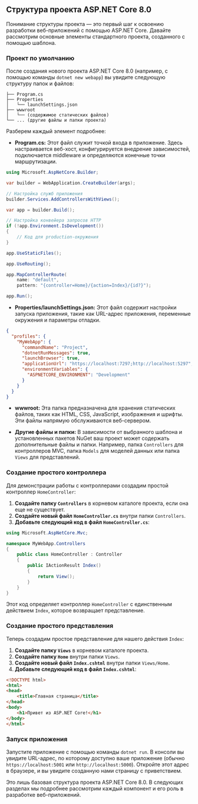 ## Структура проекта ASP.NET Core 8.0

Понимание структуры проекта — это первый шаг к освоению разработки веб-приложений с помощью ASP.NET Core. Давайте рассмотрим основные элементы стандартного проекта, созданного с помощью шаблона.

### Проект по умолчанию

После создания нового проекта ASP.NET Core 8.0 (например, с помощью команды `dotnet new webapp`) вы увидите следующую структуру папок и файлов:

```
├── Program.cs
├── Properties
│   └── launchSettings.json
├── wwwroot
│   └── (содержимое статических файлов)
└── ... (другие файлы и папки проекта)

```

Разберем каждый элемент подробнее:

* **Program.cs:** Этот файл служит точкой входа в приложение. Здесь настраивается веб-хост, конфигурируется внедрение зависимостей, подключается middleware и определяются конечные точки маршрутизации.

```csharp
using Microsoft.AspNetCore.Builder;

var builder = WebApplication.CreateBuilder(args);

// Настройка служб приложения
builder.Services.AddControllersWithViews(); 

var app = builder.Build();

// Настройка конвейера запросов HTTP
if (!app.Environment.IsDevelopment()) 
{
    // Код для production-окружения
}

app.UseStaticFiles(); 

app.UseRouting();

app.MapControllerRoute(
    name: "default",
    pattern: "{controller=Home}/{action=Index}/{id?}");

app.Run();
```

* **Properties/launchSettings.json:**  Этот файл содержит настройки запуска приложения, такие как URL-адрес приложения, переменные окружения и параметры отладки. 

```json
{
  "profiles": {
    "MyWebApp": {
      "commandName": "Project",
      "dotnetRunMessages": true,
      "launchBrowser": true,
      "applicationUrl": "https://localhost:7297;http://localhost:5297",
      "environmentVariables": {
        "ASPNETCORE_ENVIRONMENT": "Development"
      }
    }
  }
}
```

* **wwwroot:**  Эта папка предназначена для хранения статических файлов, таких как HTML, CSS, JavaScript, изображения и шрифты. Эти файлы напрямую обслуживаются веб-сервером.

* **Другие файлы и папки:** В зависимости от выбранного шаблона и установленных пакетов NuGet ваш проект может содержать дополнительные файлы и папки. Например, папка `Controllers` для контроллеров MVC, папка `Models` для моделей данных или папка `Views` для представлений.

### Создание простого контроллера

Для демонстрации работы с контроллерами создадим простой контроллер `HomeController`:

1. **Создайте папку `Controllers`** в корневом каталоге проекта, если она еще не существует.
2. **Создайте новый файл `HomeController.cs`** внутри папки `Controllers`.
3. **Добавьте следующий код в файл `HomeController.cs`**:

```csharp
using Microsoft.AspNetCore.Mvc;

namespace MyWebApp.Controllers
{
    public class HomeController : Controller
    {
        public IActionResult Index()
        {
            return View();
        }
    }
}
```

Этот код определяет контроллер `HomeController` с единственным действием `Index`, которое возвращает представление.

### Создание простого представления

Теперь создадим простое представление для нашего действия `Index`:

1. **Создайте папку `Views`** в корневом каталоге проекта.
2. **Создайте папку `Home`** внутри папки `Views`.
3. **Создайте новый файл `Index.cshtml`** внутри папки `Views/Home`.
4. **Добавьте следующий код в файл `Index.cshtml`**:

```html
<!DOCTYPE html>
<html>
<head>
    <title>Главная страница</title>
</head>
<body>
    <h1>Привет из ASP.NET Core!</h1>
</body>
</html>
```

### Запуск приложения

Запустите приложение с помощью команды `dotnet run`. В консоли вы увидите URL-адрес, по которому доступно ваше приложение (обычно `https://localhost:5001` или `http://localhost:5000`). Откройте этот адрес в браузере, и вы увидите созданную нами страницу с приветствием.

Это лишь базовая структура проекта ASP.NET Core 8.0. В следующих разделах мы подробнее рассмотрим каждый компонент и его роль в разработке веб-приложений.
